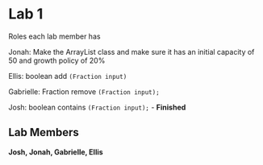 # Lab 1 

Roles each lab member has

Jonah: Make the ArrayList class and make sure it has an initial capacity of 50 and growth policy of 20%

Ellis: boolean add `(Fraction input)`

Gabrielle: Fraction remove `(Fraction input);`

Josh: boolean contains `(Fraction input);` - **Finished**

## Lab Members
**Josh, Jonah, Gabrielle, Ellis**